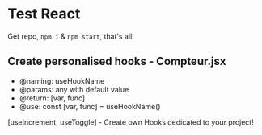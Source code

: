 # Test React
Get repo, `npm i` & `npm start`, that's all!

## **Create personalised hooks** - Compteur.jsx
* @naming: useHookName
* @params: any with default value
* @return: [var, func]
* @use: const [var, func] = useHookName()

[useIncrement, useToggle] - Create own Hooks dedicated to your project!
